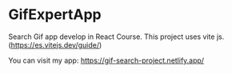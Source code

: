 # GifExpertApp

Search Gif app develop in React Course.
This project uses vite js.(https://es.vitejs.dev/guide/)

You can visit my app: https://gif-search-project.netlify.app/